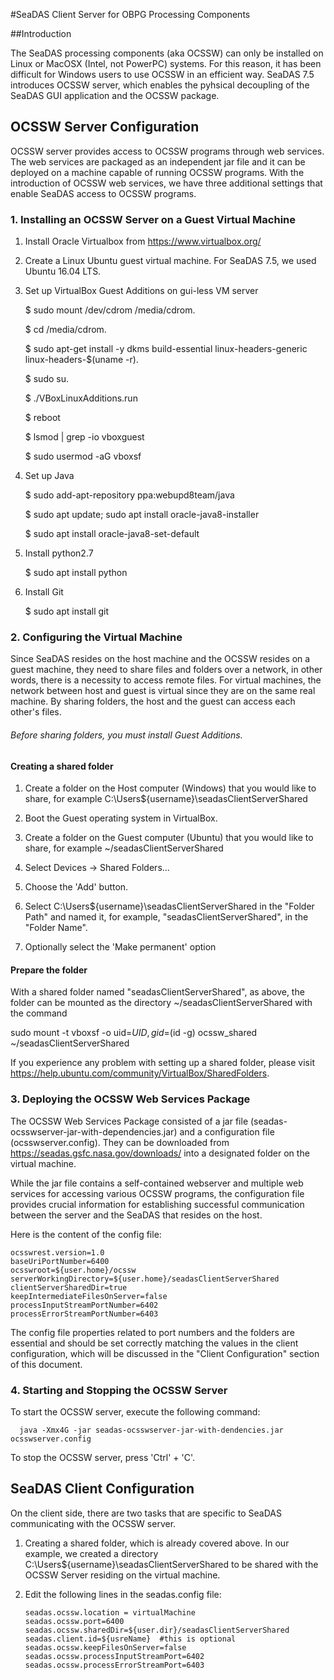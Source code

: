 

#SeaDAS Client Server for OBPG Processing Components

##Introduction

The SeaDAS processing components (aka OCSSW) can only be installed on Linux or MacOSX (Intel, not PowerPC) systems. For this reason,
it has been difficult for Windows users to use OCSSW in an efficient way. SeaDAS 7.5 introduces OCSSW server, which enables 
the pyhsical decoupling of the SeaDAS GUI application and the OCSSW package.


## OCSSW Server Configuration

OCSSW server provides access to OCSSW programs through web services. 
 The web services are packaged as an independent jar file and it can be deployed
 on a machine capable of running OCSSW programs. With the introduction of OCSSW web services,
  we have three additional settings that enable SeaDAS access to OCSSW programs.
 
### 1. Installing an OCSSW Server on a Guest Virtual Machine


1. Install Oracle Virtualbox from https://www.virtualbox.org/ 

2. Create a Linux Ubuntu guest virtual machine. For SeaDAS 7.5, we used Ubuntu 16.04 LTS.

3. Set up VirtualBox Guest Additions on gui-less VM server
   
   $ sudo mount /dev/cdrom /media/cdrom.
   
   $ cd /media/cdrom.
   
   $ sudo apt-get install -y dkms build-essential linux-headers-generic linux-headers-$(uname -r).
   
   $ sudo su.
   
   $ ./VBoxLinuxAdditions.run
   
   $ reboot
   
   $ lsmod | grep -io vboxguest
   
   $ sudo usermod -aG vboxsf <user>
   
4. Set up Java
   
   $ sudo add-apt-repository ppa:webupd8team/java
   
   $ sudo apt update; sudo apt install oracle-java8-installer
   
   $ sudo apt install oracle-java8-set-default
   
5. Install python2.7

   $ sudo apt install python
   
   
6. Install Git

   $ sudo apt install git


### 2. Configuring the Virtual Machine

Since SeaDAS resides on the host machine and the OCSSW resides on a guest machine, they  need to
share files and folders over a network, in other words, there is a necessity to access remote files.
For virtual machines, the network between host and guest is virtual since they are on the same real machine. By sharing folders, the host
and the guest can access each other's files.

###### Before sharing folders, you must install Guest Additions. 

#### Creating a shared folder

1. Create a folder on the Host computer (Windows) that you would like to share, for example C:\Users\${username}\seadasClientServerShared

2. Boot the Guest operating system in VirtualBox.

3. Create a folder on the Guest computer (Ubuntu) that you would like to share, for example ~/seadasClientServerShared

4. Select Devices -> Shared Folders...

5. Choose the 'Add' button.

6. Select C:\Users\${username}\seadasClientServerShared in the "Folder Path" and named it, for example, "seadasClientServerShared", in the "Folder Name".

7. Optionally select the 'Make permanent' option

####  Prepare the folder

With a shared folder named "seadasClientServerShared", as above, the folder can be mounted as the directory ~/seadasClientServerShared with the command

sudo mount -t vboxsf -o uid=$UID,gid=$(id -g) ocssw_shared ~/seadasClientServerShared

If you experience any problem with setting up a shared folder, please visit https://help.ubuntu.com/community/VirtualBox/SharedFolders.

### 3. Deploying the OCSSW Web Services Package

The OCSSW Web Services Package consisted of a jar file (seadas-ocsswserver-jar-with-dependencies.jar) and 
a configuration file (ocsswserver.config). They can be downloaded from https://seadas.gsfc.nasa.gov/downloads/ into a designated folder on
the virtual machine.

While the jar file contains a self-contained webserver and multiple 
web services for accessing various OCSSW programs, the configuration file provides crucial information for 
establishing successful communication between the server and the SeaDAS that resides on the host.
 
Here is the content of the config file:

    ocsswrest.version=1.0
    baseUriPortNumber=6400
    ocsswroot=${user.home}/ocssw
    serverWorkingDirectory=${user.home}/seadasClientServerShared
    clientServerSharedDir=true
    keepIntermediateFilesOnServer=false
    processInputStreamPortNumber=6402
    processErrorStreamPortNumber=6403

The config file properties related to port numbers and the folders are essential and should be set correctly matching the values in the client
configuration, which will be discussed in the "Client Configuration" section of this document.


### 4.  Starting and Stopping the OCSSW Server

To start the OCSSW server, execute the following command:

      java -Xmx4G -jar seadas-ocsswserver-jar-with-dendencies.jar ocsswserver.config 

To stop the OCSSW server, press 'Ctrl' + 'C'.

## SeaDAS Client Configuration

On the client side, there are two tasks that are specific to SeaDAS communicating with the OCSSW server.

1. Creating a shared folder, which is already covered above. In our example, we created a directory C:\Users\${username}\seadasClientServerShared 
to be shared with the OCSSW Server residing on the virtual machine.

2. Edit the following lines in the seadas.config file:

       seadas.ocssw.location = virtualMachine
       seadas.ocssw.port=6400
       seadas.ocssw.sharedDir=${user.dir}/seadasClientServerShared
       seadas.client.id=${usreName}  #this is optional
       seadas.ocssw.keepFilesOnServer=false
       seadas.ocssw.processInputStreamPort=6402
       seadas.ocssw.processErrorStreamPort=6403

